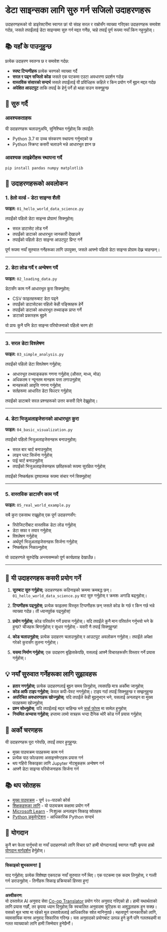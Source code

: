<!--
CO_OP_TRANSLATOR_METADATA:
{
  "original_hash": "9bef7fd96c8f262339933117d9b3e342",
  "translation_date": "2025-10-03T13:00:09+00:00",
  "source_file": "examples/README.md",
  "language_code": "ne"
}
-->
# डेटा साइन्सका लागि सुरु गर्न सजिलो उदाहरणहरू

उदाहरणहरूको यो डाइरेक्टरीमा स्वागत छ! यो संग्रह सरल र राम्रोसँग व्याख्या गरिएका उदाहरणहरू समावेश गर्दछ, जसले तपाईंलाई डेटा साइन्समा सुरु गर्न मद्दत गर्नेछ, चाहे तपाईं पूर्ण रूपमा नयाँ किन नहुनुहोस्।

## 📚 यहाँ के पाउनुहुन्छ

प्रत्येक उदाहरण स्वतन्त्र छ र समावेश गर्दछ:
- **स्पष्ट टिप्पणीहरू** प्रत्येक चरणको व्याख्या गर्दै
- **सरल र पढ्न सजिलो कोड** जसले एक पटकमा एउटा अवधारणा प्रदर्शन गर्दछ
- **वास्तविक संसारको सन्दर्भ** जसले तपाईंलाई यी प्रविधिहरू कहिले र किन प्रयोग गर्ने बुझ्न मद्दत गर्दछ
- **अपेक्षित आउटपुट** ताकि तपाईं के हेर्नु पर्ने हो थाहा पाउन सक्नुहुन्छ

## 🚀 सुरु गर्दै

### आवश्यकताहरू
यी उदाहरणहरू चलाउनुअघि, सुनिश्चित गर्नुहोस् कि तपाईंले:
- Python 3.7 वा उच्च संस्करण स्थापना गर्नुभएको छ
- Python स्क्रिप्ट कसरी चलाउने भन्ने आधारभूत ज्ञान छ

### आवश्यक लाइब्रेरीहरू स्थापना गर्दै
```bash
pip install pandas numpy matplotlib
```

## 📖 उदाहरणहरूको अवलोकन

### 1. हेलो वर्ल्ड - डेटा साइन्स शैली
**फाइल:** `01_hello_world_data_science.py`

तपाईंको पहिलो डेटा साइन्स प्रोग्राम! सिक्नुहोस्:
- सरल डाटासेट लोड गर्ने
- तपाईंको डाटाको आधारभूत जानकारी देखाउने
- तपाईंको पहिलो डेटा साइन्स आउटपुट प्रिन्ट गर्ने

पूर्ण रूपमा नयाँ सुरुवात गर्नेहरूका लागि उपयुक्त, जसले आफ्नो पहिलो डेटा साइन्स प्रोग्राम देख्न चाहन्छन्।

---

### 2. डेटा लोड गर्दै र अन्वेषण गर्दै
**फाइल:** `02_loading_data.py`

डेटासँग काम गर्ने आधारभूत कुरा सिक्नुहोस्:
- CSV फाइलहरूबाट डेटा पढ्ने
- तपाईंको डाटासेटका पहिलो केही पङ्क्तिहरू हेर्ने
- तपाईंको डाटाको आधारभूत तथ्याङ्क प्राप्त गर्ने
- डाटाको प्रकारहरू बुझ्ने

यो प्रायः कुनै पनि डेटा साइन्स परियोजनाको पहिलो चरण हो!

---

### 3. सरल डेटा विश्लेषण
**फाइल:** `03_simple_analysis.py`

तपाईंको पहिलो डेटा विश्लेषण गर्नुहोस्:
- आधारभूत तथ्याङ्कहरू गणना गर्नुहोस् (औसत, माध्य, मोड)
- अधिकतम र न्यूनतम मानहरू पत्ता लगाउनुहोस्
- मानहरूको आवृत्ति गणना गर्नुहोस्
- सर्तहरूमा आधारित डेटा फिल्टर गर्नुहोस्

तपाईंको डाटाबारे सरल प्रश्नहरूको उत्तर कसरी दिने देख्नुहोस्।

---

### 4. डेटा भिजुअलाइजेसनको आधारभूत कुरा
**फाइल:** `04_basic_visualization.py`

तपाईंको पहिलो भिजुअलाइजेसनहरू बनाउनुहोस्:
- सरल बार चार्ट बनाउनुहोस्
- लाइन प्लट सिर्जना गर्नुहोस्
- पाई चार्ट बनाउनुहोस्
- तपाईंको भिजुअलाइजेसनहरू छविहरूको रूपमा सुरक्षित गर्नुहोस्

तपाईंको निष्कर्षहरू दृश्यात्मक रूपमा संचार गर्न सिक्नुहोस्!

---

### 5. वास्तविक डाटासँग काम गर्दै
**फाइल:** `05_real_world_example.py`

सबै कुरा एकसाथ राख्नुहोस् एक पूर्ण उदाहरणसँग:
- रिपोजिटरीबाट वास्तविक डेटा लोड गर्नुहोस्
- डेटा सफा र तयार गर्नुहोस्
- विश्लेषण गर्नुहोस्
- अर्थपूर्ण भिजुअलाइजेसनहरू सिर्जना गर्नुहोस्
- निष्कर्षहरू निकाल्नुहोस्

यो उदाहरणले सुरुदेखि अन्त्यसम्मको पूर्ण कार्यप्रवाह देखाउँछ।

---

## 🎯 यी उदाहरणहरू कसरी प्रयोग गर्ने

1. **सुरुबाट सुरु गर्नुहोस्**: उदाहरणहरू कठिनाइको क्रममा क्रमबद्ध छन्। `01_hello_world_data_science.py` बाट सुरु गर्नुहोस् र क्रमशः अगाडि बढ्नुहोस्।

2. **टिप्पणीहरू पढ्नुहोस्**: प्रत्येक फाइलमा विस्तृत टिप्पणीहरू छन् जसले कोड के गर्छ र किन गर्छ भन्ने व्याख्या गर्दछ। ती ध्यानपूर्वक पढ्नुहोस्!

3. **प्रयोग गर्नुहोस्**: कोड परिवर्तन गर्ने प्रयास गर्नुहोस्। यदि तपाईंले कुनै मान परिवर्तन गर्नुभयो भने के हुन्छ? चीजहरू बिगार्नुहोस् र सुधार गर्नुहोस् - यसरी नै तपाईं सिक्नुहुन्छ!

4. **कोड चलाउनुहोस्**: प्रत्येक उदाहरण चलाउनुहोस् र आउटपुट अवलोकन गर्नुहोस्। तपाईंले अपेक्षा गरेको कुरासँग तुलना गर्नुहोस्।

5. **यसमा निर्माण गर्नुहोस्**: एक उदाहरण बुझिसकेपछि, यसलाई आफ्नै विचारहरूसँग विस्तार गर्ने प्रयास गर्नुहोस्।

## 💡 नयाँ सुरुवात गर्नेहरूका लागि सुझावहरू

- **हतार नगर्नुहोस्**: प्रत्येक उदाहरणलाई बुझ्न समय लिनुहोस्, त्यसपछि मात्र अर्कोमा जानुहोस्
- **कोड आफैं टाइप गर्नुहोस्**: केवल कपी-पेस्ट नगर्नुहोस्। टाइप गर्दा तपाईं सिक्नुहुन्छ र सम्झनुहुन्छ
- **अपरिचित अवधारणाहरू खोज्नुहोस्**: यदि तपाईंले केही बुझ्नुभएन भने, यसलाई अनलाइन वा मुख्य पाठहरूमा खोज्नुहोस्
- **प्रश्न सोध्नुहोस्**: यदि तपाईंलाई मद्दत चाहिन्छ भने [चर्चा फोरम](https://github.com/microsoft/Data-Science-For-Beginners/discussions) मा सामेल हुनुहोस्
- **नियमित अभ्यास गर्नुहोस्**: हप्तामा लामो सत्रहरू भन्दा दैनिक थोरै कोड गर्ने प्रयास गर्नुहोस्

## 🔗 अर्को चरणहरू

यी उदाहरणहरू पूरा गरेपछि, तपाईं तयार हुनुहुन्छ:
- मुख्य पाठ्यक्रम पाठहरूमा काम गर्न
- प्रत्येक पाठ फोल्डरमा असाइनमेन्टहरू प्रयास गर्न
- थप गहिरो सिकाइका लागि Jupyter नोटबुकहरू अन्वेषण गर्न
- आफ्नै डेटा साइन्स परियोजनाहरू सिर्जना गर्न

## 📚 थप स्रोतहरू

- [मुख्य पाठ्यक्रम](../README.md) - पूर्ण २०-पाठको कोर्स
- [शिक्षकहरूका लागि](../for-teachers.md) - यो पाठ्यक्रम कक्षामा प्रयोग गर्ने
- [Microsoft Learn](https://docs.microsoft.com/learn/) - निःशुल्क अनलाइन सिकाइ स्रोतहरू
- [Python डकुमेन्टेशन](https://docs.python.org/3/) - आधिकारिक Python सन्दर्भ

## 🤝 योगदान

कुनै बग फेला पार्नुभयो वा नयाँ उदाहरणको लागि विचार छ? हामी योगदानलाई स्वागत गर्छौं! कृपया हाम्रो [योगदान मार्गदर्शन](../CONTRIBUTING.md) हेर्नुहोस्।

---

**सिकाइको शुभकामना! 🎉**

याद गर्नुहोस्: प्रत्येक विशेषज्ञ एकपटक नयाँ सुरुवात गर्ने थिए। एक पटकमा एक कदम लिनुहोस्, र गल्ती गर्न डराउनुहोस् - तिनीहरू सिकाइ प्रक्रियाको हिस्सा हुन्!

---

**अस्वीकरण**:  
यो दस्तावेज़ AI अनुवाद सेवा [Co-op Translator](https://github.com/Azure/co-op-translator) प्रयोग गरेर अनुवाद गरिएको हो। हामी यथार्थताको लागि प्रयास गर्छौं, तर कृपया ध्यान दिनुहोस् कि स्वचालित अनुवादमा त्रुटिहरू वा अशुद्धताहरू हुन सक्छ। यसको मूल भाषा मा रहेको मूल दस्तावेज़लाई आधिकारिक स्रोत मानिनुपर्छ। महत्वपूर्ण जानकारीको लागि, व्यावसायिक मानव अनुवाद सिफारिस गरिन्छ। यस अनुवादको प्रयोगबाट उत्पन्न हुने कुनै पनि गलतफहमी वा गलत व्याख्याको लागि हामी जिम्मेवार हुनेछैनौं।